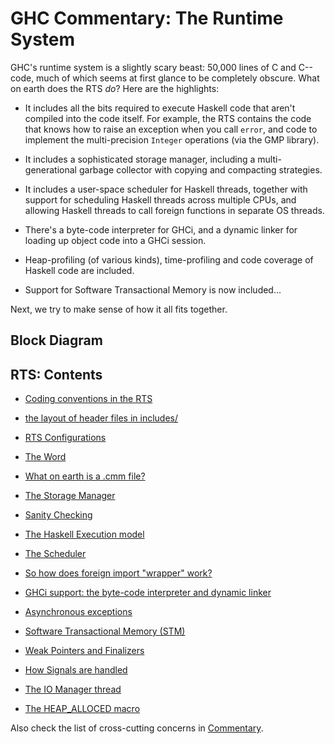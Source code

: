 # GHC Commentary: The Runtime System


GHC's runtime system is a slightly scary beast: 50,000 lines of C and C-- code, much of which seems at first glance to be completely obscure.  What on earth does the RTS *do*?  Here are the highlights:

- It includes all the bits required to execute Haskell code that aren't compiled into the code itself.
  For example, the RTS contains the code that knows how to raise an exception when you call `error`,
  and code to implement the multi-precision `Integer` operations (via the GMP library).

- It includes a sophisticated storage manager, including a multi-generational garbage collector with copying
  and compacting strategies.

- It includes a user-space scheduler for Haskell threads, together with support for scheduling Haskell threads
  across multiple CPUs, and allowing Haskell threads to call foreign functions in separate OS threads.

- There's a byte-code interpreter for GHCi, and a dynamic linker for loading up object code into a GHCi session.

- Heap-profiling (of various kinds), time-profiling and code coverage of Haskell code are included.

- Support for Software Transactional Memory is now included...


Next, we try to make sense of how it all fits together.

## Block Diagram

[](/trac/ghc/attachment/wiki/Commentary/Rts/rts-overview.png)

## RTS: Contents

- [Coding conventions in the RTS](commentary/rts/conventions)

- [the layout of header files in includes/](commentary/source-tree/includes)

- [RTS Configurations](commentary/rts/config)
- [The Word](commentary/rts/word)
- [What on earth is a .cmm file?](commentary/rts/cmm)
- [The Storage Manager](commentary/rts/storage)
- [Sanity Checking](commentary/rts/sanity)
- [The Haskell Execution model](commentary/rts/haskell-execution)
- [The Scheduler](commentary/rts/scheduler)
- [So how does foreign import "wrapper" work?](commentary/rts/ffi)
- [GHCi support: the byte-code interpreter and dynamic linker](commentary/rts/interpreter)
- [Asynchronous exceptions](commentary/rts/async-exceptions)
- [Software Transactional Memory (STM)](commentary/rts/stm)
- [Weak Pointers and Finalizers](commentary/rts/weak)
- [How Signals are handled](commentary/rts/signals)
- [The IO Manager thread](commentary/rts/io-manager)
- [The HEAP_ALLOCED macro](commentary/heap-alloced)


Also check the list of cross-cutting concerns in [Commentary](commentary).
